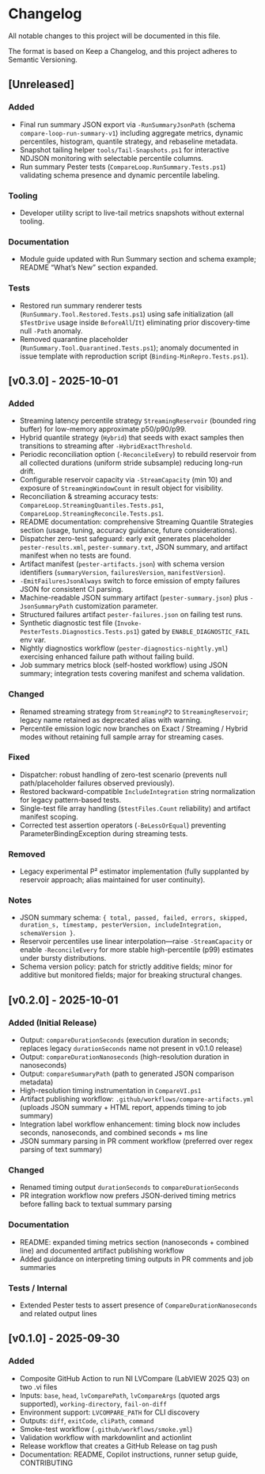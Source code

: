 # Changelog
<!-- markdownlint-disable MD024 -->

All notable changes to this project will be documented in this file.

The format is based on Keep a Changelog, and this project adheres to Semantic Versioning.

## [Unreleased]

### Added

- Final run summary JSON export via `-RunSummaryJsonPath` (schema `compare-loop-run-summary-v1`) including aggregate metrics, dynamic percentiles, histogram, quantile strategy, and rebaseline metadata.
- Snapshot tailing helper `tools/Tail-Snapshots.ps1` for interactive NDJSON monitoring with selectable percentile columns.
- Run summary Pester tests (`CompareLoop.RunSummary.Tests.ps1`) validating schema presence and dynamic percentile labeling.

### Tooling

- Developer utility script to live-tail metrics snapshots without external tooling.

### Documentation

- Module guide updated with Run Summary section and schema example; README “What’s New” section expanded.

### Tests

- Restored run summary renderer tests (`RunSummary.Tool.Restored.Tests.ps1`) using safe initialization (all `$TestDrive` usage inside `BeforeAll`/`It`) eliminating prior discovery-time null `-Path` anomaly.
- Removed quarantine placeholder (`RunSummary.Tool.Quarantined.Tests.ps1`); anomaly documented in issue template with reproduction script (`Binding-MinRepro.Tests.ps1`).

## [v0.3.0] - 2025-10-01

### Added

- Streaming latency percentile strategy `StreamingReservoir` (bounded ring buffer) for low-memory approximate p50/p90/p99.
- Hybrid quantile strategy (`Hybrid`) that seeds with exact samples then transitions to streaming after `-HybridExactThreshold`.
- Periodic reconciliation option (`-ReconcileEvery`) to rebuild reservoir from all collected durations (uniform stride subsample) reducing long-run drift.
- Configurable reservoir capacity via `-StreamCapacity` (min 10) and exposure of `StreamingWindowCount` in result object for visibility.
- Reconciliation & streaming accuracy tests: `CompareLoop.StreamingQuantiles.Tests.ps1`, `CompareLoop.StreamingReconcile.Tests.ps1`.
- README documentation: comprehensive Streaming Quantile Strategies section (usage, tuning, accuracy guidance, future considerations).
- Dispatcher zero-test safeguard: early exit generates placeholder `pester-results.xml`, `pester-summary.txt`, JSON summary, and artifact manifest when no tests are found.
- Artifact manifest (`pester-artifacts.json`) with schema version identifiers (`summaryVersion`, `failuresVersion`, `manifestVersion`).
- `-EmitFailuresJsonAlways` switch to force emission of empty failures JSON for consistent CI parsing.
- Machine-readable JSON summary artifact (`pester-summary.json`) plus `-JsonSummaryPath` customization parameter.
- Structured failures artifact `pester-failures.json` on failing test runs.
- Synthetic diagnostic test file (`Invoke-PesterTests.Diagnostics.Tests.ps1`) gated by `ENABLE_DIAGNOSTIC_FAIL` env var.
- Nightly diagnostics workflow (`pester-diagnostics-nightly.yml`) exercising enhanced failure path without failing build.
- Job summary metrics block (self-hosted workflow) using JSON summary; integration tests covering manifest and schema validation.

### Changed

- Renamed streaming strategy from `StreamingP2` to `StreamingReservoir`; legacy name retained as deprecated alias with warning.
- Percentile emission logic now branches on Exact / Streaming / Hybrid modes without retaining full sample array for streaming cases.

### Fixed

- Dispatcher: robust handling of zero-test scenario (prevents null path/placeholder failures observed previously).
- Restored backward-compatible `IncludeIntegration` string normalization for legacy pattern-based tests.
- Single-test file array handling (`$testFiles.Count` reliability) and artifact manifest scoping.
- Corrected test assertion operators (`-BeLessOrEqual`) preventing ParameterBindingException during streaming tests.

### Removed

- Legacy experimental P² estimator implementation (fully supplanted by reservoir approach; alias maintained for user continuity).

### Notes

- JSON summary schema: `{ total, passed, failed, errors, skipped, duration_s, timestamp, pesterVersion, includeIntegration, schemaVersion }`.
- Reservoir percentiles use linear interpolation—raise `-StreamCapacity` or enable `-ReconcileEvery` for more stable high-percentile (p99) estimates under bursty distributions.
- Schema version policy: patch for strictly additive fields; minor for additive but monitored fields; major for breaking structural changes.


## [v0.2.0] - 2025-10-01

### Added (Initial Release)

- Output: `compareDurationSeconds` (execution duration in seconds; replaces legacy `durationSeconds` name not present in v0.1.0 release)
- Output: `compareDurationNanoseconds` (high-resolution duration in nanoseconds)
- Output: `compareSummaryPath` (path to generated JSON comparison metadata)
- High-resolution timing instrumentation in `CompareVI.ps1`
- Artifact publishing workflow: `.github/workflows/compare-artifacts.yml` (uploads JSON summary + HTML report, appends timing to job summary)
- Integration label workflow enhancement: timing block now includes seconds, nanoseconds, and combined seconds + ms line
- JSON summary parsing in PR comment workflow (preferred over regex parsing of text summary)

### Changed

- Renamed timing output `durationSeconds` to `compareDurationSeconds`
- PR integration workflow now prefers JSON-derived timing metrics before falling back to textual summary parsing

### Documentation

- README: expanded timing metrics section (nanoseconds + combined line) and documented artifact publishing workflow
- Added guidance on interpreting timing outputs in PR comments and job summaries

### Tests / Internal

- Extended Pester tests to assert presence of `CompareDurationNanoseconds` and related output lines

## [v0.1.0] - 2025-09-30

### Added

- Composite GitHub Action to run NI LVCompare (LabVIEW 2025 Q3) on two .vi files
- Inputs: `base`, `head`, `lvComparePath`, `lvCompareArgs` (quoted args supported), `working-directory`, `fail-on-diff`
- Environment support: `LVCOMPARE_PATH` for CLI discovery
- Outputs: `diff`, `exitCode`, `cliPath`, `command`
- Smoke-test workflow (`.github/workflows/smoke.yml`)
- Validation workflow with markdownlint and actionlint
- Release workflow that creates a GitHub Release on tag push
- Documentation: README, Copilot instructions, runner setup guide, CONTRIBUTING
